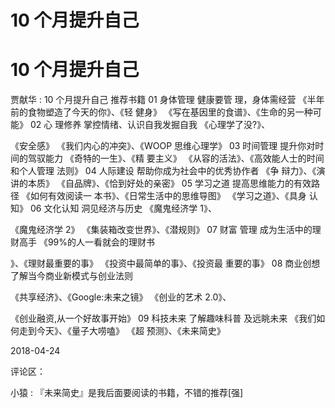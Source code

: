 # 10 个月提升自己

# 10 个月提升自己

贾献华 : 10 个月提升自己 推荐书籍 01 身体管理 健康要管 理，身体需经营 《半年前的食物塑造了今天的你》、《轻 健身》 《写在基因里的食谱》、《生命的另一种可能》 02 心 理修养 掌控情绪、认识自我发掘自我 《心理学了没?》、

《安全感》 《我们内心的冲突》、《WOOP 思维心理学》 03 时间管理 提升你对时间的驾驭能力 《奇特的一生》、《精 要主义》 《从容的活法》、《高效能人士的时间和个人管理 法则》 04 人际建设 帮助你成为社会中的优秀协作者 《争 辩力》、《演讲的本质》 《自品牌》、《恰到好处的亲密》 05 学习之道 提高思维能力的有效路径 《如何有效阅读一 本书》、《日常生活中的思维导图》 《学习之道》、《具身 认知》 06 文化认知 洞见经济与历史 《魔鬼经济学 1》、

《魔鬼经济学 2》 《集装箱改变世界》、《潜规则》 07 财富 管理 成为生活中的理财高手 《99%的人一看就会的理财书

》、《理财最重要的事》 《投资中最简单的事》、《投资最 重要的事》 08 商业创想 了解当今商业新模式与创业法则

《共享经济》、《Google:未来之镜》 《创业的艺术 2.0》、

《创业融资,从一个好故事开始》 09 科技未来 了解趣味科普 及远眺未来 《我们如何走到今天》、《量子大唠嗑》 《超 预测》、《未来简史》

2018-04-24

评论区：

小猿 : 『未来简史』是我后面要阅读的书籍，不错的推荐[强]